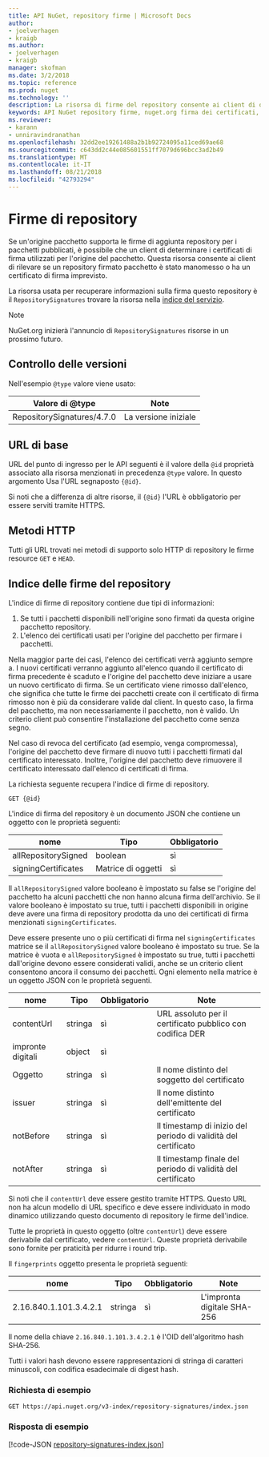 ```yaml
---
title: API NuGet, repository firme | Microsoft Docs
author:
- joelverhagen
- kraigb
ms.author:
- joelverhagen
- kraigb
manager: skofman
ms.date: 3/2/2018
ms.topic: reference
ms.prod: nuget
ms.technology: ''
description: La risorsa di firme del repository consente ai client di origini dei pacchetti di annunciare il repository di funzionalità di firma.
keywords: API NuGet repository firme, nuget.org firma dei certificati, la firma del pacchetto nuget.org
ms.reviewer:
- karann
- unniravindranathan
ms.openlocfilehash: 32dd2ee19261488a2b1b92724095a11ced69ae68
ms.sourcegitcommit: c643dd2c44e085601551ff7079d696bcc3ad2b49
ms.translationtype: MT
ms.contentlocale: it-IT
ms.lasthandoff: 08/21/2018
ms.locfileid: "42793294"
---
```

# <a name="repository-signatures"></a>Firme di repository

Se un'origine pacchetto supporta le firme di aggiunta repository per i pacchetti pubblicati, è possibile che un client di determinare i certificati di firma utilizzati per l'origine del pacchetto. Questa risorsa consente ai client di rilevare se un repository firmato pacchetto è stato manomesso o ha un certificato di firma imprevisto.

La risorsa usata per recuperare informazioni sulla firma questo repository è il `RepositorySignatures` trovare la risorsa nella [indice del servizio](service-index.md).

> [!Note]
> NuGet.org inizierà l'annuncio di `RepositorySignatures` risorse in un prossimo futuro.

## <a name="versioning"></a>Controllo delle versioni

Nell'esempio `@type` valore viene usato:

Valore di @type                | Note
-------------------------- | -----
RepositorySignatures/4.7.0 | La versione iniziale

## <a name="base-url"></a>URL di base

URL del punto di ingresso per le API seguenti è il valore della `@id` proprietà associato alla risorsa menzionati in precedenza `@type` valore. In questo argomento Usa l'URL segnaposto `{@id}`.

Si noti che a differenza di altre risorse, il `{@id}` l'URL è obbligatorio per essere serviti tramite HTTPS.

## <a name="http-methods"></a>Metodi HTTP

Tutti gli URL trovati nei metodi di supporto solo HTTP di repository le firme resource `GET` e `HEAD`.

## <a name="repository-signatures-index"></a>Indice delle firme del repository

L'indice di firme di repository contiene due tipi di informazioni:

1. Se tutti i pacchetti disponibili nell'origine sono firmati da questa origine pacchetto repository.
1. L'elenco dei certificati usati per l'origine del pacchetto per firmare i pacchetti.

Nella maggior parte dei casi, l'elenco dei certificati verrà aggiunto sempre a. I nuovi certificati verranno aggiunto all'elenco quando il certificato di firma precedente è scaduto e l'origine del pacchetto deve iniziare a usare un nuovo certificato di firma. Se un certificato viene rimosso dall'elenco, che significa che tutte le firme dei pacchetti create con il certificato di firma rimosso non è più da considerare valide dal client. In questo caso, la firma del pacchetto, ma non necessariamente il pacchetto, non è valido. Un criterio client può consentire l'installazione del pacchetto come senza segno.

Nel caso di revoca del certificato (ad esempio, venga compromessa), l'origine del pacchetto deve firmare di nuovo tutti i pacchetti firmati dal certificato interessato. Inoltre, l'origine del pacchetto deve rimuovere il certificato interessato dall'elenco di certificati di firma.

La richiesta seguente recupera l'indice di firme di repository.

    GET {@id}

L'indice di firma del repository è un documento JSON che contiene un oggetto con le proprietà seguenti:

nome                | Tipo             | Obbligatorio
------------------- | ---------------- | --------
allRepositorySigned | boolean          | sì
signingCertificates | Matrice di oggetti | sì

Il `allRepositorySigned` valore booleano è impostato su false se l'origine del pacchetto ha alcuni pacchetti che non hanno alcuna firma dell'archivio. Se il valore booleano è impostato su true, tutti i pacchetti disponibili in origine deve avere una firma di repository prodotta da uno dei certificati di firma menzionati `signingCertificates`.

Deve essere presente uno o più certificati di firma nel `signingCertificates` matrice se il `allRepositorySigned` valore booleano è impostato su true. Se la matrice è vuota e `allRepositorySigned` è impostato su true, tutti i pacchetti dall'origine devono essere considerati validi, anche se un criterio client consentono ancora il consumo dei pacchetti. Ogni elemento nella matrice è un oggetto JSON con le proprietà seguenti.

nome         | Tipo   | Obbligatorio | Note
------------ | ------ | -------- | -----
contentUrl   | stringa | sì      | URL assoluto per il certificato pubblico con codifica DER
impronte digitali | object | sì      |
Oggetto      | stringa | sì      | Il nome distinto del soggetto del certificato
issuer       | stringa | sì      | Il nome distinto dell'emittente del certificato
notBefore    | stringa | sì      | Il timestamp di inizio del periodo di validità del certificato
notAfter     | stringa | sì      | Il timestamp finale del periodo di validità del certificato

Si noti che il `contentUrl` deve essere gestito tramite HTTPS. Questo URL non ha alcun modello di URL specifico e deve essere individuato in modo dinamico utilizzando questo documento di repository le firme dell'indice. 

Tutte le proprietà in questo oggetto (oltre `contentUrl`) deve essere derivabile dal certificato, vedere `contentUrl`.
Queste proprietà derivabile sono fornite per praticità per ridurre i round trip.

Il `fingerprints` oggetto presenta le proprietà seguenti:

nome                   | Tipo   | Obbligatorio | Note
---------------------- | ------ | -------- | -----
2.16.840.1.101.3.4.2.1 | stringa | sì      | L'impronta digitale SHA-256

Il nome della chiave `2.16.840.1.101.3.4.2.1` è l'OID dell'algoritmo hash SHA-256.

Tutti i valori hash devono essere rappresentazioni di stringa di caratteri minuscoli, con codifica esadecimale di digest hash.

### <a name="sample-request"></a>Richiesta di esempio

    GET https://api.nuget.org/v3-index/repository-signatures/index.json

### <a name="sample-response"></a>Risposta di esempio

[!code-JSON [repository-signatures-index.json](./_data/repository-signatures-index.json)]
